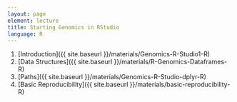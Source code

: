 ```yaml
---
layout: page
element: lecture
title: Starting Genomics in RStudio
language: R
---
```


1. [Introduction]({{ site.baseurl }}/materials/Genomics-R-Studio1-R)
2. [Data Structures]({{ site.baseurl }}/materials/R-Genomics-Dataframes-R)
3. [Paths]({{ site.baseurl }}/materials/Genomics-R-Studio-dplyr-R)
4. [Basic Reproducibility]({{ site.baseurl }}/materials/basic-reproducibility-R)
